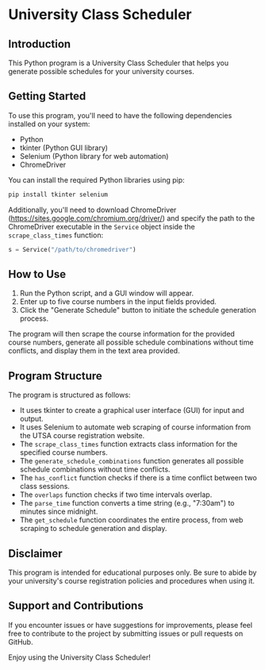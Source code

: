 # University Class Scheduler

## Introduction

This Python program is a University Class Scheduler that helps you generate possible schedules for your university courses.

## Getting Started

To use this program, you'll need to have the following dependencies installed on your system:

- Python
- tkinter (Python GUI library)
- Selenium (Python library for web automation)
- ChromeDriver

You can install the required Python libraries using pip:

```bash
pip install tkinter selenium
```

Additionally, you'll need to download ChromeDriver (https://sites.google.com/chromium.org/driver/) and specify the path to the ChromeDriver executable in the `Service` object inside the `scrape_class_times` function:

```python
s = Service("/path/to/chromedriver")
```

## How to Use

1. Run the Python script, and a GUI window will appear.
2. Enter up to five course numbers in the input fields provided.
3. Click the "Generate Schedule" button to initiate the schedule generation process.

The program will then scrape the course information for the provided course numbers, generate all possible schedule combinations without time conflicts, and display them in the text area provided.

## Program Structure

The program is structured as follows:

- It uses tkinter to create a graphical user interface (GUI) for input and output.
- It uses Selenium to automate web scraping of course information from the UTSA course registration website.
- The `scrape_class_times` function extracts class information for the specified course numbers.
- The `generate_schedule_combinations` function generates all possible schedule combinations without time conflicts.
- The `has_conflict` function checks if there is a time conflict between two class sessions.
- The `overlaps` function checks if two time intervals overlap.
- The `parse_time` function converts a time string (e.g., "7:30am") to minutes since midnight.
- The `get_schedule` function coordinates the entire process, from web scraping to schedule generation and display.

## Disclaimer

This program is intended for educational purposes only. Be sure to abide by your university's course registration policies and procedures when using it.

## Support and Contributions

If you encounter issues or have suggestions for improvements, please feel free to contribute to the project by submitting issues or pull requests on GitHub.

Enjoy using the University Class Scheduler!
